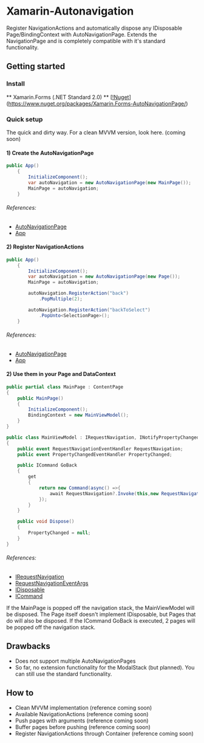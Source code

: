 # Xamarin-Autonavigation

Register NavigationActions and automatically dispose any IDisposable Page/BindingContext with AutoNavigationPage.
Extends the NavigationPage and is completely compatible with it's standard functionality.

## Getting started

### Install

** Xamarin.Forms (.NET Standard 2.0) **
[[!Nuget](https://img.shields.io/nuget/v/Xamarin.Forms-AutoNavigationPage.svg)](https://www.nuget.org/packages/Xamarin.Forms-AutoNavigationPage/)

### Quick setup

The quick and dirty way. For a clean MVVM version, look here. (coming soon)

#### 1) Create the AutoNavigationPage
```csharp
public App()
    {
        InitializeComponent();
        var autoNavigation = new AutoNavigationPage(new MainPage());
        MainPage = autoNavigation;
    }
```
###### References:
* [AutoNavigationPage](Sources/Xamarin.Forms.AutoNavigationPage/AutoNavigationPage.cs)
* [App](https://docs.microsoft.com/de-de/dotnet/api/xamarin.forms.application?view=xamarin-forms)
#### 2) Register NavigationActions
```csharp
public App()
    {
        InitializeComponent();
        var autoNavigation = new AutoNavigationPage(new Page());
        MainPage = autoNavigation;

        autoNavigation.RegisterAction("back")
            .PopMultiple(2);

        autoNavigation.RegisterAction("backToSelect")
            .PopUnto<SelectionPage>();
    }
```
###### References:
* [AutoNavigationPage](Sources/Xamarin.Forms.AutoNavigationPage/AutoNavigationPage.cs)
* [App](https://docs.microsoft.com/de-de/dotnet/api/xamarin.forms.application?view=xamarin-forms)
#### 2) Use them in your Page and DataContext
```csharp
public partial class MainPage : ContentPage
{
    public MainPage()
    {
        InitializeComponent();
        BindingContext = new MainViewModel();
    }
}
```

```csharp
public class MainViewModel : IRequestNavigation, INotifyPropertyChanged, IDisposable
{
    public event RequestNavigationEventHandler RequestNavigation;
    public event PropertyChangedEventHandler PropertyChanged;

    public ICommand GoBack
    {
        get
        {
            return new Command(async() =>{
                await RequestNavigation?.Invoke(this,new RequestNavigationEventArgs("back"));
            });
        }
    }

    public void Dispose()
    {
        PropertyChanged = null;
    }
}
```
###### References:
* [IRequestNavigation](Sources/Xamarin.Forms.AutoNavigationPage/EventHandling/IRequestNavigation.cs)
* [RequestNavigationEventArgs](Sources/Xamarin.Forms.AutoNavigationPage/EventHandling/RequestNavigationEventArgs.cs)
* [IDisposable](https://docs.microsoft.com/de-de/dotnet/api/system.idisposable?view=netframework-4.8)
* [ICommand](https://docs.microsoft.com/de-de/xamarin/xamarin-forms/app-fundamentals/data-binding/commanding)

If the MainPage is popped off the navigation stack, the MainViewModel will be disposed.
The Page itself doesn't implement IDisposable, but Pages that do will also be disposed.
If the ICommand GoBack is executed, 2 pages will be popped off the navigation stack. 

## Drawbacks
* Does not support multiple AutoNavigationPages
* So far, no extension functionality for the ModalStack (but planned). You can still use the standard functionality.

## How to
* Clean MVVM implementation (reference coming soon)
* Available NavigationActions (reference coming soon)
* Push pages with arguments (reference coming soon)
* Buffer pages before pushing (reference coming soon)
* Register NavigationActions through Container (reference coming soon)
